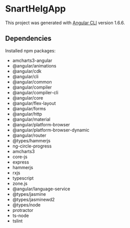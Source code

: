 # SnartHelgApp

This project was generated with [Angular CLI](https://github.com/angular/angular-cli) version 1.6.6.

## Dependencies
Installed npm packages:
 * amcharts3-angular
 * @angular/animations
 * @angular/cdk
 * @angular/cli
 * @angular/common
 * @angular/compiler
 * @angular/compiler-cli
 * @angular/core
 * @angular/flex-layout
 * @angular/forms
 * @angular/http
 * @angular/material
 * @angular/platform-browser
 * @angular/platform-browser-dynamic
 * @angular/router
 * @types/hammerjs
 * ng-circle-progress
 * amcharts3
 * core-js
 * express
 * hammerjs
 * rxjs
 * typescript
 * zone.js
 * @angular/language-service
 * @types/jasmine
 * @types/jasminewd2
 * @types/node
 * protractor
 * ts-node
 * tslint